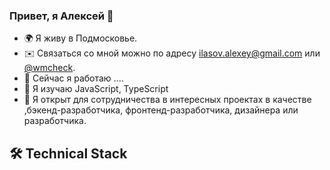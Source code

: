 ### Привет, я Алексей 👋


- 🌍 Я живу в Подмосковье.
- ✉️ Связаться со мной можно по адресу <a href='mailto:ilasov.alexey@gmail.com'>ilasov.alexey@gmail.com</a> или <a href="https://t.me/wmcheck">@wmcheck</a>.
- 🚀 Сейчас я работаю ....
- 🧠 Я изучаю JavaScript, TypeScript
- 🤝 Я открыт для сотрудничества в интересных проектах в качестве ,бэкенд-разработчика, фронтенд-разработчика, дизайнера или разработчика.

## 🛠 Technical Stack


<!--
**wmcheck/wmcheck** is a ✨ _special_ ✨ repository because its `README.md` (this file) appears on your GitHub profile.

Here are some ideas to get you started:

- 🔭 I’m currently working on ...
- 🌱 I’m currently learning ...
- 👯 I’m looking to collaborate on ...
- 🤔 I’m looking for help with ...
- 💬 Ask me about ...
- 📫 How to reach me: ...
- 😄 Pronouns: ...
- ⚡ Fun fact: ...
-->
